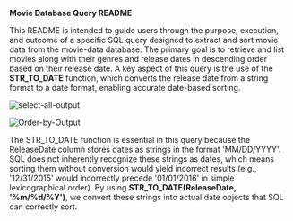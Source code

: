 **Movie Database Query README**

This README is intended to guide users through the purpose, execution, and outcome of a specific SQL query designed to extract and sort movie data from the movie-data database. The primary goal is to retrieve and list movies along with their genres and release dates in descending order based on their release date. A key aspect of this query is the use of the **STR_TO_DATE** function, which converts the release date from a string format to a date format, enabling accurate date-based sorting.

![select-all-output](https://github.com/Maureen-Mwendwa/movie-data-query/assets/149548409/8ddf688b-e756-4ac4-a3d4-8939ad1dd915)

![Order-by-Output](https://github.com/Maureen-Mwendwa/movie-data-query/assets/149548409/0fdac55a-b9fb-4e2f-8739-c8bfa97d7d7f)

The STR_TO_DATE function is essential in this query because the ReleaseDate column stores dates as strings in the format 'MM/DD/YYYY'. SQL does not inherently recognize these strings as dates, which means sorting them without conversion would yield incorrect results (e.g., '12/31/2015' would incorrectly precede '01/01/2016' in simple lexicographical order). By using **STR_TO_DATE(ReleaseDate, '%m/%d/%Y')**, we convert these strings into actual date objects that SQL can correctly sort.
